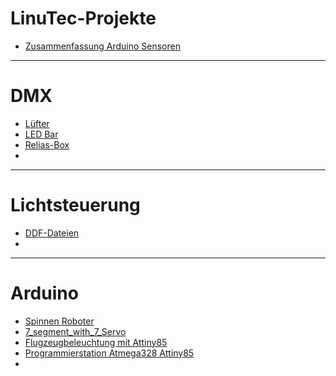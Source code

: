 # LinuTec-Projekte

- [Zusammenfassung Arduino Sensoren](https://github.com/Linu-Tec/Zusammenfassung-Arduino-Sensoren)


--------------------------------------
# DMX
- [Lüfter](https://github.com/Linu-Tec/DMX-Luefter)
- [LED Bar](https://github.com/Linu-Tec/DMX-LED-Bar)
- [Relias-Box](https://github.com/Linu-Tec/DMX-Relias-Box)
- []()


--------------------------------------
# Lichtsteuerung
- [DDF-Dateien](https://github.com/Linu-Tec/DDF-Dateien)
- []()


--------------------------------------
# Arduino
- [Spinnen Roboter](https://github.com/Linu-Tec/Arduino-Spinnen-Roboter)
- [7_segment_with_7_Servo](https://github.com/Linu-Tec/7_segment_with_7_Servo)
- [Flugzeugbeleuchtung mit Attiny85](https://github.com/Linu-Tec/Arduino-Flugzeugbeleuchtung-mit-Attiny85)
- [Programmierstation Atmega328 Attiny85](https://github.com/Linu-Tec/Arduino-Programmierstation-Atmega328-Attiny85)
- []()
